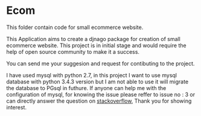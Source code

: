 # Ecom
This folder contain code for small ecommerce website.

This Application aims to create a djnago package for creation of small ecommerce website.
This project is in initial stage and would require the help of open source community to make it a success.

You can send me your suggesion and request for contibuting to the project.

I have used mysql with python 2.7, in this project I want to use mysql database with python 3.4.3 version but I am not able to use it will migrate the database to PGsql in futhure. If anyone can help me with the configuration of mysql, for knowing the issue please reffer to issue no : 3 or can directly answer the question on [stackoverflow](http://stackoverflow.com/questions/40395245/error-while-using-mysql-with-python-3-4-3-and-django-1-9-6), Thank you for showing interest.
